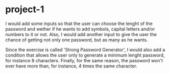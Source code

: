 # project-1

I would add some inputs so that the user can choose the lenght of the password and wether if he wants to add symbols, capital letters and/or numbers to it or not. Also, I would add another input to give the user the chance of getting not only one password, but as many as he wants.

Since the exercise is called 'Strong Password Generator', I would also add a condition that allows the user only to generate a minimum lenght password, for instance 8 characters. Finally, for the same reason, the password won't ever have more than, for instance, 4 times the same character.
